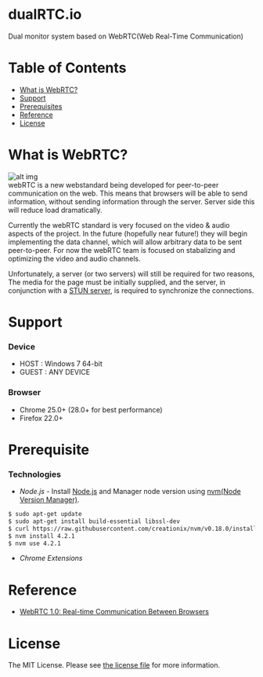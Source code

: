 
# dualRTC.io
Dual monitor system based on WebRTC(Web Real-Time Communication)

# Table of Contents

- [What is WebRTC?](#what-is-webrtc?)
- [Support](#support)
- [Prerequisites](#prerequisites)
- [Reference](#reference)
- [License](#license)

# What is WebRTC?
![alt img](https://github.com/UCIUROP2015/UCI_UROP_WEBRTC/blob/master/images/logo-webrtc.png)<br>
webRTC is a new webstandard being developed for peer-to-peer communication on the web. This means that browsers will be able to send information, without sending information through the server. Server side this will reduce load dramatically.

Currently the webRTC standard is very focused on the video & audio aspects of the project. In the future (hopefully near future!) they will begin implementing the data channel, which will allow arbitrary data to be sent peer-to-peer. For now the webRTC team is focused on stabalizing and optimizing the video and audio channels.

Unfortunately, a server (or two servers) will still be required for two reasons, The media for the page must be initially supplied, and the server, in conjunction with a [STUN server](http://en.wikipedia.org/wiki/STUN), is required to synchronize the connections.

# Support

### Device
* HOST : Windows 7 64-bit
* GUEST : ANY DEVICE

### Browser
* Chrome 25.0+ (28.0+ for best performance)
* Firefox 22.0+

# Prerequisite

### Technologies

* *Node.js* - Install [Node.js](http://nodejs.org/download/) and Manager node version using [nvm(Node Version Manager)](https://github.com/creationix/nvm").
```bash
$ sudo apt-get update
$ sudo apt-get install build-essential libssl-dev
$ curl https://raw.githubusercontent.com/creationix/nvm/v0.18.0/install.sh | bash
$ nvm install 4.2.1
$ nvm use 4.2.1
```

* *Chrome Extensions*


# Reference
* [WebRTC 1.0: Real-time Communication Between Browsers](http://www.w3.org/TR/2015/WD-webrtc-20150210/)

# License
The MIT License. Please see [the license file](LICENSE) for more information.
